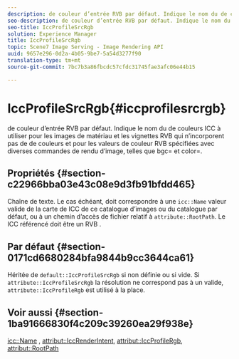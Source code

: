 ```yaml
---
description: de couleur d’entrée RVB par défaut. Indique le nom du de couleurs ICC à utiliser pour les images de matériau et les vignettes RVB qui n’incorporent pas de de couleurs et pour les valeurs de couleur RVB spécifiées avec diverses commandes de rendu d’image, telles que bgc= et color=.
seo-description: de couleur d’entrée RVB par défaut. Indique le nom du de couleurs ICC à utiliser pour les images de matériau et les vignettes RVB qui n’incorporent pas de de couleurs et pour les valeurs de couleur RVB spécifiées avec diverses commandes de rendu d’image, telles que bgc= et color=.
seo-title: IccProfileSrcRgb
solution: Experience Manager
title: IccProfileSrcRgb
topic: Scene7 Image Serving - Image Rendering API
uuid: 9657e296-0d2a-4b05-9be7-5a54d3277f90
translation-type: tm+mt
source-git-commit: 7bc7b3a86fbcdc57cfdc31745fae3afc06e44b15

---
```



# IccProfileSrcRgb{#iccprofilesrcrgb}

de couleur d’entrée RVB par défaut. Indique le nom du de couleurs ICC à utiliser pour les images de matériau et les vignettes RVB qui n’incorporent pas de de couleurs et pour les valeurs de couleur RVB spécifiées avec diverses commandes de rendu d’image, telles que bgc= et color=.

## Propriétés {#section-c22966bba03e43c08e9d3fb91bfdd465}

Chaîne de texte. Le cas échéant, doit correspondre à une `icc::Name` valeur valide de la carte de  ICC de ce catalogue d’images ou du catalogue par défaut, ou à un chemin d’accès de fichier relatif à `attribute::RootPath`. Le ICC référencé doit être un RVB .

## Par défaut {#section-0171cd6680284bfa9844b9cc3644ca61}

Héritée de `default::IccProfileSrcRgb` si non définie ou si vide. Si `attribute::IccProfileSrcRgb` la résolution ne correspond pas à un  valide, `attribute::IccProfileRgb` est utilisé à la place.

## Voir aussi {#section-1ba91666830f4c209c39260ea29f938e}

[icc::Name](../../../../../ir-api/material-cat/image-rendering-api-ref/c-ir-material-catalog/c-ir-icc-profile-map-reference/r-ir-name-icc.md#reference-7a293ede360e433782575f8f6a562ac2) , [attribut::IccRenderIntent](../../../../../ir-api/material-cat/image-rendering-api-ref/c-ir-material-catalog/c-ir-attributes-reference/r-ir-iccrenderintent.md#reference-3b80b7a4c25545a593c5076f318b5c40), [attribut::IccProfileRgb](../../../../../ir-api/material-cat/image-rendering-api-ref/c-ir-material-catalog/c-ir-attributes-reference/r-ir-iccprofilergb.md#reference-cdaad25b155646ffa382d722fd324b30), [attribut::RootPath](../../../../../ir-api/material-cat/image-rendering-api-ref/c-ir-material-catalog/c-ir-attributes-reference/r-ir-rootpath.md#reference-a4d7c96b62e14fcbad1740c702f160f3)
